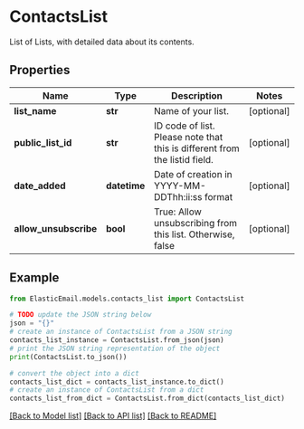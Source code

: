 # ContactsList

List of Lists, with detailed data about its contents.

## Properties

Name | Type | Description | Notes
------------ | ------------- | ------------- | -------------
**list_name** | **str** | Name of your list. | [optional] 
**public_list_id** | **str** | ID code of list. Please note that this is different from the listid field. | [optional] 
**date_added** | **datetime** | Date of creation in YYYY-MM-DDThh:ii:ss format | [optional] 
**allow_unsubscribe** | **bool** | True: Allow unsubscribing from this list. Otherwise, false | [optional] 

## Example

```python
from ElasticEmail.models.contacts_list import ContactsList

# TODO update the JSON string below
json = "{}"
# create an instance of ContactsList from a JSON string
contacts_list_instance = ContactsList.from_json(json)
# print the JSON string representation of the object
print(ContactsList.to_json())

# convert the object into a dict
contacts_list_dict = contacts_list_instance.to_dict()
# create an instance of ContactsList from a dict
contacts_list_from_dict = ContactsList.from_dict(contacts_list_dict)
```
[[Back to Model list]](../README.md#documentation-for-models) [[Back to API list]](../README.md#documentation-for-api-endpoints) [[Back to README]](../README.md)


